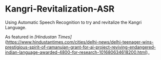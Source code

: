 # Kangri-Revitalization-ASR
Using Automatic Speech Recognition to try and revitalize the Kangri Language.

As featured in _[Hindustan Times]_(https://www.hindustantimes.com/cities/delhi-news/delhi-teenager-wins-prestigious-spirit-of-ramanujan-grant-for-ai-project-reviving-endangered-indian-language-awarded-4800-for-research-101680634618200.html)_ 
